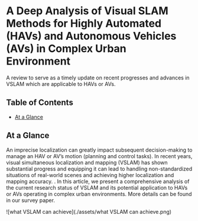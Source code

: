 # A Deep Analysis of Visual SLAM Methods for Highly Automated (HAVs) and Autonomous Vehicles (AVs) in Complex  Urban Environment
A review to serve as a timely update on recent progresses and advances in VSLAM which are applicable to HAVs or AVs.
## Table of Contents
- [At a Glance](#at-a-glance)
## At a Glance
An imprecise localization can greatly impact subsequent decision-making to manage an HAV or AV’s motion (planning and control tasks). In recent years, visual simultaneous localization and mapping (VSLAM) has shown substantial progress and equipping it can lead to handling non-standardized situations of real-world scenes and achieving higher localization and mapping accuracy. . In this article, we present a comprehensive analysis of the current research status of VSLAM and its potential application to HAVs or AVs operating in complex urban environments. More details can be found in our survey paper.
<br/>

![what VSLAM can achieve](./assets/what VSLAM can achieve.png)

<br/>
